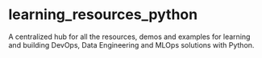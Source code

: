# learning_resources_python
A centralized hub for all the resources, demos and examples for learning and building DevOps, Data Engineering and MLOps solutions with Python.

